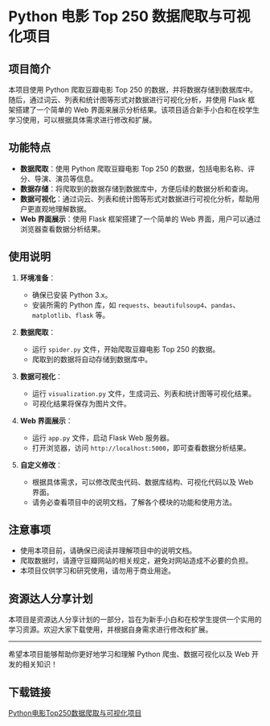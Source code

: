 # Python 电影 Top 250 数据爬取与可视化项目

## 项目简介

本项目使用 Python 爬取豆瓣电影 Top 250 的数据，并将数据存储到数据库中。随后，通过词云、列表和统计图等形式对数据进行可视化分析，并使用 Flask 框架搭建了一个简单的 Web 界面来展示分析结果。该项目适合新手小白和在校学生学习使用，可以根据具体需求进行修改和扩展。

## 功能特点

- **数据爬取**：使用 Python 爬取豆瓣电影 Top 250 的数据，包括电影名称、评分、导演、演员等信息。
- **数据存储**：将爬取到的数据存储到数据库中，方便后续的数据分析和查询。
- **数据可视化**：通过词云、列表和统计图等形式对数据进行可视化分析，帮助用户更直观地理解数据。
- **Web 界面展示**：使用 Flask 框架搭建了一个简单的 Web 界面，用户可以通过浏览器查看数据分析结果。

## 使用说明

1. **环境准备**：
   - 确保已安装 Python 3.x。
   - 安装所需的 Python 库，如 `requests`、`beautifulsoup4`、`pandas`、`matplotlib`、`flask` 等。

2. **数据爬取**：
   - 运行 `spider.py` 文件，开始爬取豆瓣电影 Top 250 的数据。
   - 爬取到的数据将自动存储到数据库中。

3. **数据可视化**：
   - 运行 `visualization.py` 文件，生成词云、列表和统计图等可视化结果。
   - 可视化结果将保存为图片文件。

4. **Web 界面展示**：
   - 运行 `app.py` 文件，启动 Flask Web 服务器。
   - 打开浏览器，访问 `http://localhost:5000`，即可查看数据分析结果。

5. **自定义修改**：
   - 根据具体需求，可以修改爬虫代码、数据库结构、可视化代码以及 Web 界面。
   - 请务必查看项目中的说明文档，了解各个模块的功能和使用方法。

## 注意事项

- 使用本项目前，请确保已阅读并理解项目中的说明文档。
- 爬取数据时，请遵守豆瓣网站的相关规定，避免对网站造成不必要的负担。
- 本项目仅供学习和研究使用，请勿用于商业用途。

## 资源达人分享计划

本项目是资源达人分享计划的一部分，旨在为新手小白和在校学生提供一个实用的学习资源。欢迎大家下载使用，并根据自身需求进行修改和扩展。

---

希望本项目能够帮助你更好地学习和理解 Python 爬虫、数据可视化以及 Web 开发的相关知识！

## 下载链接

[Python电影Top250数据爬取与可视化项目](https://pan.quark.cn/s/0759b8cf4238)